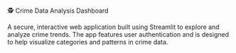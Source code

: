 🕵️ Crime Data Analysis Dashboard


A secure, interactive web application built using Streamlit to explore and analyze crime trends. 
The app features user authentication and is designed to help visualize categories and patterns in crime data.


